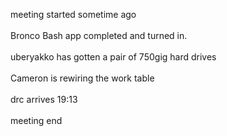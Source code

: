 meeting started sometime ago<br />
<br />
Bronco Bash app completed and turned in.<br />
<br />
uberyakko has gotten a pair of 750gig hard drives<br />
<br />
Cameron is rewiring the work table<br />
<br />
drc arrives 19:13<br />
<br />
meeting end